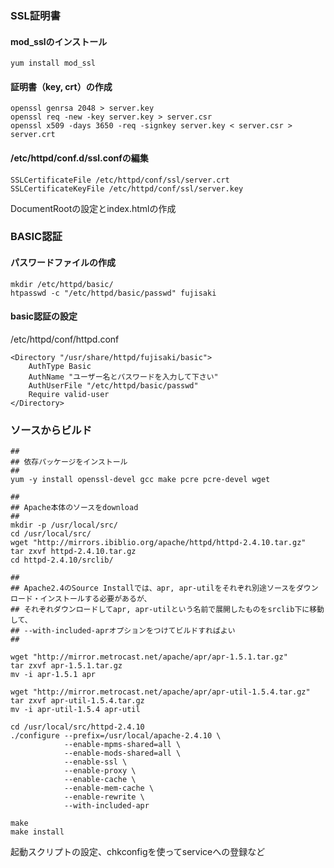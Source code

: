 ### SSL証明書

#### mod_sslのインストール

```
yum install mod_ssl
```

#### 証明書（key, crt）の作成

```
openssl genrsa 2048 > server.key
openssl req -new -key server.key > server.csr
openssl x509 -days 3650 -req -signkey server.key < server.csr > server.crt
```

#### /etc/httpd/conf.d/ssl.confの編集

```
SSLCertificateFile /etc/httpd/conf/ssl/server.crt
SSLCertificateKeyFile /etc/httpd/conf/ssl/server.key 
```

DocumentRootの設定とindex.htmlの作成

### BASIC認証

#### パスワードファイルの作成

```
mkdir /etc/httpd/basic/
htpasswd -c "/etc/httpd/basic/passwd" fujisaki
```

#### basic認証の設定

/etc/httpd/conf/httpd.conf

```
<Directory "/usr/share/httpd/fujisaki/basic">
    AuthType Basic
    AuthName "ユーザー名とパスワードを入力して下さい"
    AuthUserFile "/etc/httpd/basic/passwd"
    Require valid-user
</Directory>
```

### ソースからビルド

```
## 
## 依存パッケージをインストール
## 
yum -y install openssl-devel gcc make pcre pcre-devel wget

## 
## Apache本体のソースをdownload
## 
mkdir -p /usr/local/src/
cd /usr/local/src/
wget "http://mirrors.ibiblio.org/apache/httpd/httpd-2.4.10.tar.gz"
tar zxvf httpd-2.4.10.tar.gz
cd httpd-2.4.10/srclib/

## 
## Apache2.4のSource Installでは、apr, apr-utilをそれぞれ別途ソースをダウンロード・インストールする必要があるが、
## それぞれダウンロードしてapr, apr-utilという名前で展開したものをsrclib下に移動して、
## --with-included-aprオプションをつけてビルドすればよい
## 

wget "http://mirror.metrocast.net/apache/apr/apr-1.5.1.tar.gz"
tar zxvf apr-1.5.1.tar.gz
mv -i apr-1.5.1 apr

wget "http://mirror.metrocast.net/apache/apr/apr-util-1.5.4.tar.gz"
tar zxvf apr-util-1.5.4.tar.gz
mv -i apr-util-1.5.4 apr-util
```

```
cd /usr/local/src/httpd-2.4.10
./configure --prefix=/usr/local/apache-2.4.10 \
            --enable-mpms-shared=all \
            --enable-mods-shared=all \
            --enable-ssl \
            --enable-proxy \
            --enable-cache \
            --enable-mem-cache \
            --enable-rewrite \
            --with-included-apr

make
make install
```

起動スクリプトの設定、chkconfigを使ってserviceへの登録など
